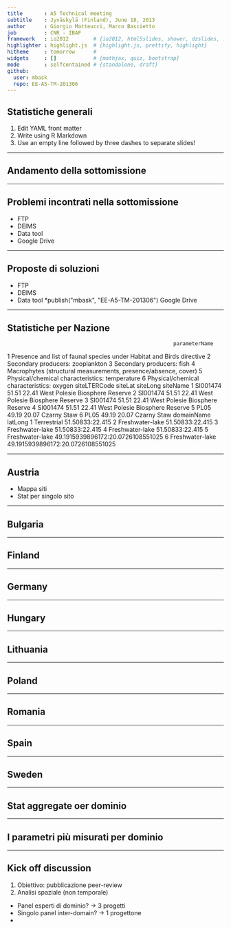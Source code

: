 ```yaml
---
title       : A5 Technical meeting
subtitle    : Jyväskylä (Finland), June 18, 2013
author      : Giorgio Matteucci, Marco Bascietto
job         : CNR - IBAF
framework   : io2012        # {io2012, html5slides, shower, dzslides, ...}
highlighter : highlight.js  # {highlight.js, prettify, highlight}
hitheme     : tomorrow      # 
widgets     : []            # {mathjax, quiz, bootstrap}
mode        : selfcontained # {standalone, draft}
github:
  user: mbask
  repo: EE-A5-TM-201306
---
```








## Statistiche generali

1. Edit YAML front matter
2. Write using R Markdown
3. Use an empty line followed by three dashes to separate slides!

---
## Andamento della sottomissione



---
## Problemi incontrati nella sottomissione

* FTP
* DEIMS
* Data tool
* Google Drive



---
## Proposte di soluzioni

* FTP
* DEIMS
* Data tool
*publish("mbask", "EE-A5-TM-201306")
 Google Drive



---
## Statistiche per Nazione

                                                          parameterName
1 Presence and list of faunal species under Habitat and Birds directive
2                                      Secondary producers: zooplankton
3                                             Secondary producers: fish
4        Macrophytes (structural measurements, presence/absence, cover)
5                        Physical/chemical characteristics: temperature
6                             Physical/chemical characteristics: oxygen
  siteLTERCode siteLat siteLong                       siteName
1     SI001474   51.51    22.41 West Polesie Biosphere Reserve
2     SI001474   51.51    22.41 West Polesie Biosphere Reserve
3     SI001474   51.51    22.41 West Polesie Biosphere Reserve
4     SI001474   51.51    22.41 West Polesie Biosphere Reserve
5         PL05   49.19    20.07                    Czarny Staw
6         PL05   49.19    20.07                    Czarny Staw
       domainName                           latLong
1     Terrestrial                   51.50833:22.415
2 Freshwater-lake                   51.50833:22.415
3 Freshwater-lake                   51.50833:22.415
4 Freshwater-lake                   51.50833:22.415
5 Freshwater-lake 49.1915939896172:20.0726108551025
6 Freshwater-lake 49.1915939896172:20.0726108551025


---
## Austria

* Mappa siti
* Stat per singolo sito


---
## Bulgaria








---
## Finland



---
## Germany



---
## Hungary



---
## Lithuania



---
## Poland



---
## Romania



---
## Spain



---
## Sweden




---
## Stat aggregate oer dominio



---
## I parametri più misurati per dominio


---
## Kick off discussion

1. Obiettivo: pubblicazione peer-review
2. Analisi spaziale (non temporale)

* Panel esperti di dominio? -> 3 progetti
* Singolo panel inter-domain? -> 1 progettone
* 



